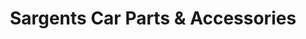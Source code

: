 ---
title: "Sargents Car Parts & Accessories"
url: /east-grinstead/sargents-car-parts-and-accessories/
shop: car parts
---